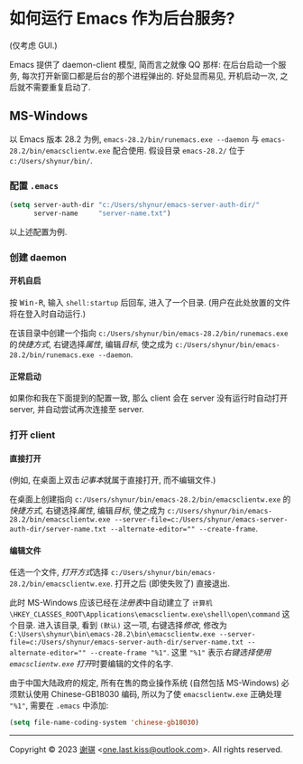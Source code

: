 <!-- ~shynur/.emacs.d/docs/Emacs-use_daemon.md -->

# 如何运行 Emacs 作为后台服务?

(仅考虑 GUI.)

Emacs 提供了 daemon-client 模型, 简而言之就像 QQ 那样: 在后台启动一个服务, 每次打开新窗口都是后台的那个进程弹出的.
好处显而易见, 开机启动一次, 之后就不需要重复启动了.

## MS-Windows

以 Emacs 版本 28.2 为例, `emacs-28.2/bin/runemacs.exe --daemon` 与 `emacs-28.2/bin/emacsclientw.exe` 配合使用.
假设目录 `emacs-28.2/` 位于 `c:/Users/shynur/bin/`.

### 配置 `.emacs`

```lisp
(setq server-auth-dir "c:/Users/shynur/emacs-server-auth-dir/"
      server-name     "server-name.txt")
```

以上述配置为例.

### 创建 daemon

#### 开机自启

按 <kbd>Win-R</kbd>, 输入 `shell:startup` 后回车, 进入了一个目录.
(用户在此处放置的文件将在登入时自动运行.)

在该目录中创建一个指向 `c:/Users/shynur/bin/emacs-28.2/bin/runemacs.exe` 的*快捷方式*, 右键选择*属性*, 编辑*目标*, 使之成为 `c:/Users/shynur/bin/emacs-28.2/bin/runemacs.exe --daemon`.

#### 正常启动

如果你和我在下面提到的配置一致, 那么 client 会在 server 没有运行时自动打开 server, 并自动尝试再次连接至 server.

### 打开 client

#### 直接打开

(例如, 在桌面上双击*记事本*就属于直接打开, 而不编辑文件.)

在桌面上创建指向 `c:/Users/shynur/bin/emacs-28.2/bin/emacsclientw.exe` 的*快捷方式*, 右键选择*属性*, 编辑*目标*, 使之成为 `c:/Users/shynur/bin/emacs-28.2/bin/emacsclientw.exe --server-file=c:/Users/shynur/emacs-server-auth-dir/server-name.txt --alternate-editor="" --create-frame`.

#### 编辑文件

任选一个文件, *打开方式*选择 `c:/Users/shynur/bin/emacs-28.2/bin/emacsclientw.exe`.
打开之后 (即使失败了) 直接退出.

此时 MS-Windows 应该已经在*注册表*中自动建立了 `计算机\HKEY_CLASSES_ROOT\Applications\emacsclientw.exe\shell\open\command` 这个目录.
进入该目录, 看到 `(默认)` 这一项, 右键选择*修改*, 修改为 `C:\Users\shynur\bin\emacs-28.2\bin\emacsclientw.exe --server-file=c:/Users/shynur/emacs-server-auth-dir/server-name.txt --alternate-editor="" --create-frame "%1"`.
这里 `"%1"` 表示*右键选择使用 `emacsclientw.exe` 打开*时要编辑的文件的名字.

由于中国大陆政府的规定, 所有在售的商业操作系统 (自然包括 MS-Windows) 必须默认使用 Chinese-GB18030 编码, 所以为了使 `emacsclientw.exe` 正确处理 `"%1"`, 需要在 `.emacs` 中添加:

```lisp
(setq file-name-coding-system 'chinese-gb18030)
```

___

Copyright &copy; 2023 [谢骐](https://github.com/shynur) \<<one.last.kiss@outlook.com>\>.  All rights reserved.

<!-- Local Variables: -->
<!-- coding: utf-8-unix -->
<!-- End: -->
